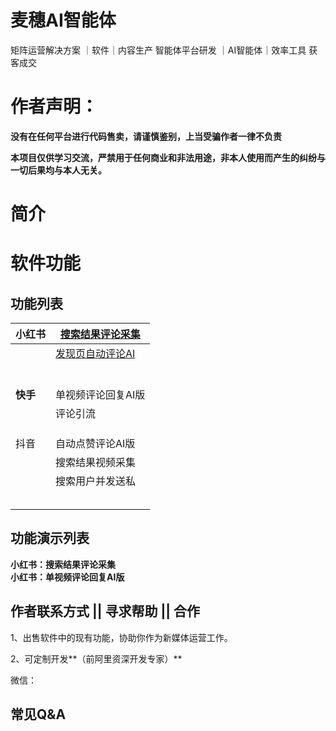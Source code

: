 # 麦穗AI智能体
矩阵运营解决方案 ｜软件｜内容生产 智能体平台研发 ｜AI智能体｜效率工具 获客成交



# 作者声明： 
**没有在任何平台进行代码售卖，请谨慎鉴别，上当受骗作者一律不负责**

**本项目仅供学习交流，严禁用于任何商业和非法用途，非本人使用而产生的纠纷与一切后果均与本人无关。**

# 简介





# 软件功能

## 功能列表

| 小红书   | [搜索结果评论采集](#xhs01) |
| -------- | -------------------------- |
|          | [发现页自动评论AI](#xhs02) |
|          |                            |
|          |                            |
|          |                            |
|          |                            |
|          |                            |
|          |                            |
| **快手** | 单视频评论回复AI版         |
|          | 评论引流                   |
|          |                            |
|          |                            |
|          |                            |
| 抖音     | 自动点赞评论AI版           |
|          | 搜索结果视频采集           |
|          | 搜索用户并发送私           |
|          |                            |
|          |                            |
|          |                            |
|          |                            |
|          |                            |

## 功能演示列表


**<div id="xhs02"  style="font-weight: bold;">小红书：搜索结果评论采集</div>**
**<div id="xhs02"  style="font-weight: bold;">小红书：单视频评论回复AI版</div>**





## 作者联系方式 || 寻求帮助 || 合作

1、出售软件中的现有功能，协助你作为新媒体运营工作。

2、可定制开发**（前阿里资深开发专家）**

微信：







## 常见Q&A
